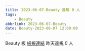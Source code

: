 ```yaml
---
title: 2023-06-07-Beauty 違規 0 人
tags:
    - Beauty
abbrlink: 2023-06-07-Beauty
date: Beauty-2023-06-07 12:00:00
---
```

Beauty 板 [板規連結](https://www.ptt.cc/bbs/Beauty/M.1630069980.A.84B.html)
昨天違規 0 人

